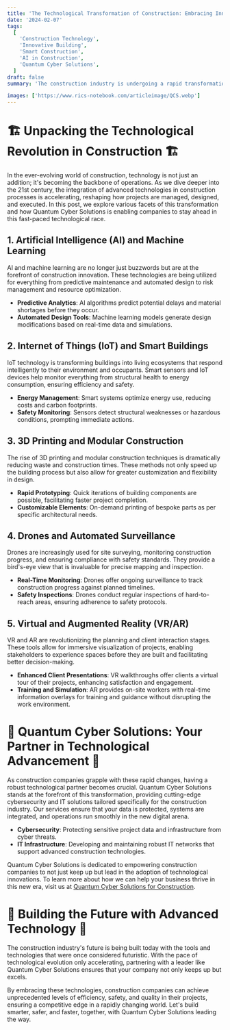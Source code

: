 ```yaml
---
title: 'The Technological Transformation of Construction: Embracing Innovation with Quantum Cyber Solutions'
date: '2024-02-07'
tags:
  [
    'Construction Technology',
    'Innovative Building',
    'Smart Construction',
    'AI in Construction',
    'Quantum Cyber Solutions',
  ]
draft: false
summary: 'The construction industry is undergoing a rapid transformation, fueled by advancements in various technologies. From AI to smart building materials, this blog post explores the diverse areas being revolutionized by tech and highlights how Quantum Cyber Solutions is playing a pivotal role in helping companies navigate this dynamic landscape.'

images: ['https://www.rics-notebook.com/articleimage/QCS.webp']
---
```


# 🏗️ Unpacking the Technological Revolution in Construction 🏗️

In the ever-evolving world of construction, technology is not just an addition; it's becoming the backbone of operations. As we dive deeper into the 21st century, the integration of advanced technologies in construction processes is accelerating, reshaping how projects are managed, designed, and executed. In this post, we explore various facets of this transformation and how Quantum Cyber Solutions is enabling companies to stay ahead in this fast-paced technological race.

## 1. **Artificial Intelligence (AI) and Machine Learning**

AI and machine learning are no longer just buzzwords but are at the forefront of construction innovation. These technologies are being utilized for everything from predictive maintenance and automated design to risk management and resource optimization.

- **Predictive Analytics**: AI algorithms predict potential delays and material shortages before they occur.
- **Automated Design Tools**: Machine learning models generate design modifications based on real-time data and simulations.

## 2. **Internet of Things (IoT) and Smart Buildings**

IoT technology is transforming buildings into living ecosystems that respond intelligently to their environment and occupants. Smart sensors and IoT devices help monitor everything from structural health to energy consumption, ensuring efficiency and safety.

- **Energy Management**: Smart systems optimize energy use, reducing costs and carbon footprints.
- **Safety Monitoring**: Sensors detect structural weaknesses or hazardous conditions, prompting immediate actions.

## 3. **3D Printing and Modular Construction**

The rise of 3D printing and modular construction techniques is dramatically reducing waste and construction times. These methods not only speed up the building process but also allow for greater customization and flexibility in design.

- **Rapid Prototyping**: Quick iterations of building components are possible, facilitating faster project completion.
- **Customizable Elements**: On-demand printing of bespoke parts as per specific architectural needs.

## 4. **Drones and Automated Surveillance**

Drones are increasingly used for site surveying, monitoring construction progress, and ensuring compliance with safety standards. They provide a bird's-eye view that is invaluable for precise mapping and inspection.

- **Real-Time Monitoring**: Drones offer ongoing surveillance to track construction progress against planned timelines.
- **Safety Inspections**: Drones conduct regular inspections of hard-to-reach areas, ensuring adherence to safety protocols.

## 5. **Virtual and Augmented Reality (VR/AR)**

VR and AR are revolutionizing the planning and client interaction stages. These tools allow for immersive visualization of projects, enabling stakeholders to experience spaces before they are built and facilitating better decision-making.

- **Enhanced Client Presentations**: VR walkthroughs offer clients a virtual tour of their projects, enhancing satisfaction and engagement.
- **Training and Simulation**: AR provides on-site workers with real-time information overlays for training and guidance without disrupting the work environment.

# 🚀 Quantum Cyber Solutions: Your Partner in Technological Advancement 🚀

As construction companies grapple with these rapid changes, having a robust technological partner becomes crucial. Quantum Cyber Solutions stands at the forefront of this transformation, providing cutting-edge cybersecurity and IT solutions tailored specifically for the construction industry. Our services ensure that your data is protected, systems are integrated, and operations run smoothly in the new digital arena.

- **Cybersecurity**: Protecting sensitive project data and infrastructure from cyber threats.
- **IT Infrastructure**: Developing and maintaining robust IT networks that support advanced construction technologies.

Quantum Cyber Solutions is dedicated to empowering construction companies to not just keep up but lead in the adoption of technological innovations. To learn more about how we can help your business thrive in this new era, visit us at [Quantum Cyber Solutions for Construction](https://www.quantumcybersolutions.com/Construction).

# 🌟 Building the Future with Advanced Technology 🌟

The construction industry's future is being built today with the tools and technologies that were once considered futuristic. With the pace of technological evolution only accelerating, partnering with a leader like Quantum Cyber Solutions ensures that your company not only keeps up but excels.

By embracing these technologies, construction companies can achieve unprecedented levels of efficiency, safety, and quality in their projects, ensuring a competitive edge in a rapidly changing world. Let's build smarter, safer, and faster, together, with Quantum Cyber Solutions leading the way.
